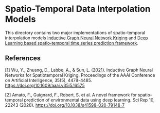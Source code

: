 # Spatio-Temporal Data Interpolation Models

This directory contains two major implementations of spatio-temporal interpolation models [Inductive Graph Neural Network Kriging](https://ojs.aaai.org/index.php/AAAI/article/view/16575) and [Deep Learning based spatio-temporal time series prediction framework](https://www.nature.com/articles/s41598-020-79148-7). 


## References
<a id="1">[1]</a> 
Wu, Y., Zhuang, D., Labbe, A., & Sun, L. (2021). Inductive Graph Neural Networks for Spatiotemporal Kriging. Proceedings of the AAAI Conference on Artificial Intelligence, 35(5), 4478-4485. https://doi.org/10.1609/aaai.v35i5.16575

<a id="1">[2]</a> 
Amato, F., Guignard, F., Robert, S. et al. A novel framework for spatio-temporal prediction of environmental data using deep learning. Sci Rep 10, 22243 (2020). https://doi.org/10.1038/s41598-020-79148-7
